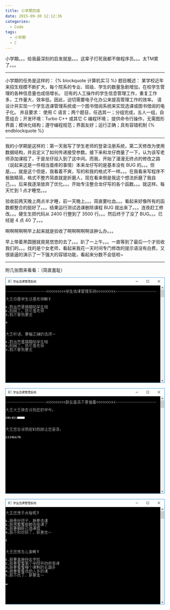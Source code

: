 ```yaml
---
title: 小学期完成
date: 2015-09-30 12:12:36
categories:
  - Code
tags:
  - 小学期
  - C
---
```


小学期。。。给我最深刻的启发就是。。。这辈子打死我都不做程序员。。。太TM累了。。。

---

小学期的任务是这样的：
{% blockquote 计算机实习 %}
题目概述：
某学校近年来招生规模不断扩大，每个院系的专业、班级、学生的数量急剧增加，在校学生管理的各种信息量也成倍增长。
旧有的人工操作的学生信息管理工作，重复工作多，工作量大，效率低。因此，迫切需要电子化办公来提高管理工作的效率。
请设计并实现一个学生选课管理系统或一个图书借阅系统来实现选课或图书借阅的电子化。
并且要求：
使用 C 语言；两个题目，任选其一；分组完成，五人一组，自愿组合；开发环境：Turbo C++ 或其它 C 编程环境；
提供命令行操作，无需图形界面；模块化结构；遵守编程规范；界面友好；运行正确；具有容错机制
{% endblockquote %}
<!--more-->

---

我的小学期是这样的：第一天我写了学生老师的登录注册系统，第二天修改为使用数据结构，并且定义了如何传递接受参数。接下来和龙仔商量了一下，认为该写老师添加课程了，于是龙仔投入到了这中间。而我，开始了漫漫无终点的修改之路（说起来这是一件相当蛋疼的事情）本来龙仔写的是基本没有 BUG 的。。。但是。。。就是这个但是，我看着不爽，写的和我的格式不一样。。。在我看来写程序不极致精简，格式不整齐简直就是折磨人，现在看来倒是我这个想法折磨了我自己。。。后来我逐渐放弃了优化。。。开始专注整合龙仔写的各个函数。。。就这样。每天忙到 1 点才睡觉。。。

验收前两天晚上两点半才睡，前一天晚上。。。简直要吐血。。。看起来好像所有的函数都整合的挺好了。。。结果运行测试选课删除课程 BUG 就出来了。。。连夜赶工修改。。。硬生生把代码从 2400 行整到了 3500 行。。。然后终于了没了 BUG。。。已经是 4 点 40 了。。。

啊啊啊啊啊早上起来就是验收了啊啊啊啊啊该肿么办。。。

早上带着黑圆圈就晃晃悠悠的去了。。。趴了一上午。。。一直等到了最后一个才验收我们的。。。找的是个女老师，看起来我花一天时间专门修改的提示语没有白费，又很装逼的演示了一下强大的容错功能，看起来分数不会低啦~

---

附几张图来看看：（简直羞耻）

![1](/uploads/2015/09/1.png)

![2](/uploads/2015/09/2.png)

![3](/uploads/2015/09/3.png)
